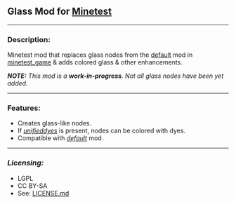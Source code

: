 ## Glass Mod for [Minetest][]


---
### **Description:**

Minetest mod that replaces glass nodes from the [default][] mod in [minetest_game][] & adds colored glass & other enhancements.

***NOTE:*** *This mod is a **work-in-progress**. Not all glass nodes have been yet added.*

---
### **Features:**

- Creates glass-like nodes.
- If *[unifieddyes][]* is present, nodes can be colored with dyes.
- Compatible with *[default][]* mod.


---
### ***Licensing:***

- LGPL
- CC BY-SA
- See: [LICENSE.md](LICENSE.md)



[Minetest]: http://www.minetest.net/
[node coloring]: https://github.com/minetest/minetest/pull/4986

[default]: https://github.com/minetest/minetest_game/blob/master/mods/default
[minetest_game]: https://github.com/minetest/minetest_game
[unifieddyes]: https://forum.minetest.net/viewtopic.php?t=2178
